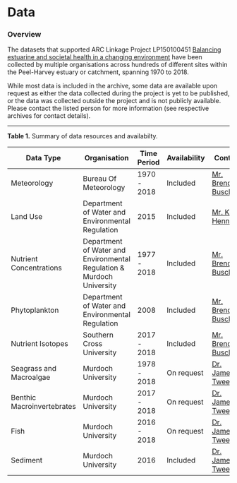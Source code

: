 # Data

### Overview

The datasets that supported ARC Linkage Project LP150100451 [Balancing estuarine and societal health in a changing environment](https://aquaticecodynamics.github.io/peel-book/index.html) have been collected by multiple organisations across hundreds of different sites within the Peel-Harvey estuary or catchment, spanning 1970 to 2018.

While most data is included in the archive, some data are available upon request as either the data collected during the project is yet to be published, or the data was collected outside the project and is not publicly available. Please contact the listed person for more information (see respective archives for contact details).


---

**Table 1.** Summary of data resources and availabilty.

| Data Type                 | Organisation              | Time Period | Availability | Contact            |
| ------------------------- | ------------------------- | ----------- | ------------ | ------------------ |
| Meteorology               | Bureau Of Meteorology     | 1970 - 2018 | Included     | [Mr. Brendan Busch](mailto:brendan.busch@uwa.edu.au)      |
| Land Use                  | Department of Water and Environmental Regulation | 2015         | Included     | [Mr. Karl Hennig](mailto:Karl.Hennig@water.wa.gov.au)  |
| Nutrient Concentrations   | Department of Water and Environmental Regulation & Murdoch University        | 1977 - 2018 | Included     | [Mr. Brendan Busch](mailto:brendan.busch@uwa.edu.au)     |
| Phytoplankton             | Department of Water and Environmental Regulation                      | 2008        | Included     | [Mr. Brendan Busch](mailto:brendan.busch@uwa.edu.au)     |
| Nutrient Isotopes         | Southern Cross University | 2017 - 2018 | Included     | [Mr. Brendan Busch](mailto:brendan.busch@uwa.edu.au)      |
| Seagrass and Macroalgae                | Murdoch University        | 1978 - 2018 | On request   | [Dr. James Tweedley](mailto:j.tweedley@murdoch.edu.au) |
| Benthic Macroinvertebrates | Murdoch University        | 2017 - 2018 | On request   | [Dr. James Tweedley](mailto:j.tweedley@murdoch.edu.au) |
| Fish                      | Murdoch University        | 2016 - 2018 | On request   | [Dr. James Tweedley](mailto:j.tweedley@murdoch.edu.au) |
| Sediment                  | Murdoch University        | 2016        | Included   | [Dr. James Tweedley](mailto:j.tweedley@murdoch.edu.au) |

<!--
### Summary plot of key hydrologic and nutrient data

<img src="https://github.com/AquaticEcoDynamics/Peel_ARC/blob/master/Images/WaterQuality.png">

**Figure.** Example summary plot of key hydrologic and nutrient data. The brown arrows indicate the time the Dawesville Cut was contructed. Other summary plots and analysis of data are available in the enclosed reports.
-->